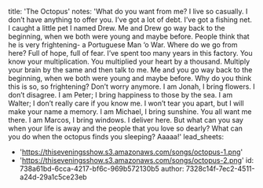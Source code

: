 title: 'The Octopus'
notes: 'What do you want from me? I live so casually. I don’t have anything to offer you. I’ve got a lot of debt. I’ve got a fishing net. I caught a little pet I named Drew. Me and Drew go way back to the beginning, when we both were young and maybe before. People think that he is very frightening- a Portuguese Man ‘o War. Where do we go from here? Full of hope, full of fear. I’ve spent too many years in this factory. You know your multiplication. You multiplied your heart by a thousand. Multiply your brain by the same and then talk to me. Me and you go way back to the beginning, when we both were young and maybe before. Why do you think this is so, so frightening? Don’t worry anymore. I am Jonah, I bring flowers. I don’t disagree. I am Peter; I bring happiness to those by the sea. I am Walter; I don’t really care if you know me. I won’t tear you apart, but I will make your name a memory. I am Michael, I bring sunshine. You all want me there. I am Marcos, I bring windows. I deliver here. But what can you say when your life is away and the people that you love so dearly? What can you do when the octopus finds you sleeping? Aaaaa!'
lead_sheets:
  - 'https://thiseveningsshow.s3.amazonaws.com/songs/octopus-1.png'
  - 'https://thiseveningsshow.s3.amazonaws.com/songs/octopus-2.png'
id: 738a61bd-6cca-4217-bf6c-969b572130b5
author: 7328c14f-7ec2-4511-a24d-29a1c5ce23eb
